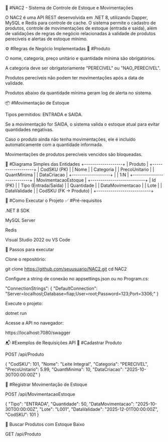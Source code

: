 🧾 #NAC2 - Sistema de Controle de Estoque e Movimentações

O NAC2 é uma API REST desenvolvida em .NET 8, utilizando Dapper, MySQL e Redis para controle de cache.
O sistema permite o cadastro de produtos, controle de movimentações de estoque (entrada e saída), além de validações de regras de negócio relacionadas à validade de produtos perecíveis e alertas de estoque mínimo.

⚙️ #Regras de Negócio Implementadas
🧩 #Produto

O nome, categoria, preço unitário e quantidade mínima são obrigatórios.

A categoria deve ser obrigatoriamente "PERECIVEL" ou "NAO_PERECIVEL".

Produtos perecíveis não podem ter movimentações após a data de validade.

Produtos abaixo da quantidade mínima geram log de alerta no sistema.

📦 #Movimentação de Estoque

Tipos permitidos: ENTRADA e SAIDA.

Se a movimentação for SAIDA, o sistema valida o estoque atual para evitar quantidades negativas.

Caso o produto ainda não tenha movimentações, ele é incluído automaticamente com a quantidade informada.

Movimentações de produtos perecíveis vencidos são bloqueadas.

🧱 #Diagrama Simples das Entidades
+-------------------+
|     Produto       |
+-------------------+
| CodSKU (PK)       |
| Nome              |
| Categoria          |
| PrecoUnitario      |
| QuantMinima        |
| DataCriacao        |
+-------------------+
           |
           | 1:N
           |
+---------------------------+
|    MovimentacaoEstoque    |
+---------------------------+
| Id (PK)       |
| Tipo (Entrada/Saída)      |
| Quantidade                |
| DataMovimentacao          |
| Lote                      |
| DataValidade              |
| CodSKU (FK -> Produto)    |
+---------------------------+

🔧 #Como Executar o Projeto
✅ #Pré-requisitos

.NET 8 SDK

MySQL Server

Redis

Visual Studio 2022 ou VS Code

🚀 Passos para executar

Clone o repositório:

git clone https://github.com/seuusuario/NAC2.git
cd NAC2


Configure a string de conexão no appsettings.json ou no Program.cs:

"ConnectionStrings": {
  "DefaultConnection": "Server=localhost;Database=fiap;User=root;Password=123;Port=3306;"
}


Execute o projeto:

dotnet run


Acesse a API no navegador:

https://localhost:7080/swagger

📬 #Exemplos de Requisições API
🔹 #Cadastrar Produto

POST /api/Produto

{
  "CodSKU": 101,
  "Nome": "Leite Integral",
  "Categoria": "PERECIVEL",
  "PrecoUnitario": 5.99,
  "QuantMinima": 10,
  "DataCriacao": "2025-10-30T00:00:00Z"
}

🔹 #Registrar Movimentação de Estoque

POST /api/MovimentacaoEstoque

{
  "Tipo": "ENTRADA",
  "Quantidade": 50,
  "DataMovimentacao": "2025-10-30T00:00:00Z",
  "Lote": "L001",
  "DataValidade": "2025-12-01T00:00:00Z",
  "CodSKU": 101
}

🔹 Buscar Produtos com Estoque Baixo

GET /api/Produto

